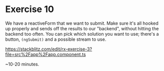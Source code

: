 # Exercise 10

We have a reactiveForm that we want to submit.
Make sure it's all hooked up properly and sends off the results to our "backend", without hitting the backend too often.
You can pick which solution you want to use; there's a button, `(ngSubmit)` and a possible stream to use. 

https://stackblitz.com/edit/rx-exercise-3?file=src%2Fapp%2Fapp.component.ts

~10-20 minutes.
